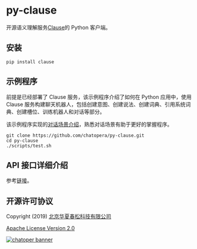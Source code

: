 # py-clause

开源语义理解服务[Clause](https://github.com/chatopera/clause)的 Python 客户端。

## 安装

```
pip install clause
```

## 示例程序

前提是已经部署了 Clause 服务，该示例程序介绍了如何在 Python 应用中，使用 Clause 服务构建聊天机器人，包括创建意图、创建说法、创建词典、引用系统词典、创建槽位、训练机器人和对话等部分。

该示例程序实现的[对话场景介绍](https://github.com/chatopera/clause/wiki/%E7%A4%BA%E4%BE%8B%E7%A8%8B%E5%BA%8F)，熟悉对话场景有助于更好的掌握程序。

```
git clone https://github.com/chatopera/py-clause.git
cd py-clause
./scripts/test.sh
```

## API 接口详细介绍

参考[链接](https://github.com/chatopera/py-clause/wiki)。

## 开源许可协议

Copyright (2019) <a href="https://www.chatopera.com/" target="_blank">北京华夏春松科技有限公司</a>

[Apache License Version 2.0](https://github.com/chatopera/clause/blob/master/LICENSE)

[![chatoper banner][co-banner-image]][co-url]

[co-banner-image]: https://user-images.githubusercontent.com/3538629/42383104-da925942-8168-11e8-8195-868d5fcec170.png
[co-url]: https://www.chatopera.com
